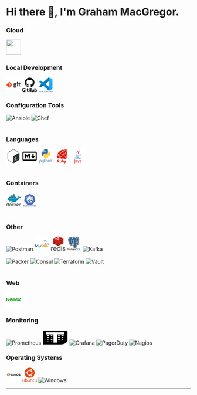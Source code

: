 
# Hi there 👋, I'm Graham MacGregor.


### Cloud

<img src="https://cdn.jsdelivr.net/gh/devicons/devicon/icons/amazonwebservices/amazonwebservices-original-wordmark.svg" width="40" height="40" />

### Local Development

<img src="https://github.com/devicons/devicon/blob/master/icons/git/git-original-wordmark.svg" title="Git" alt="Git" width="40" height="40"/>
<img src="https://github.com/devicons/devicon/blob/master/icons/github/github-original-wordmark.svg" title="GitHub"  alt="GitHub" width="40" height="40"/>
<img src="https://github.com/devicons/devicon/blob/master/icons/vscode/vscode-original-wordmark.svg" title="VSCode"  alt="VSCode" width="40" height="40"/>

### Configuration Tools 

<img src="https://www.vectorlogo.zone/logos/ansible/ansible-icon.svg" title="Ansible"  alt="Ansible" width="40" height="40"/>
<img src="https://www.vectorlogo.zone/logos/chefio/chefio-ar21.svg" title="Chef"  alt="Chef" width="40" height="40"/>
<br><br>

### Languages

<img src="https://github.com/devicons/devicon/blob/master/icons/bash/bash-original.svg" title="Bash"  alt="Bash" width="40" height="40"/>
<img src="https://github.com/devicons/devicon/blob/master/icons/markdown/markdown-original.svg" title="Markdown"  alt="Markdown" width="40" height="40"/>
<img src="https://github.com/devicons/devicon/blob/master/icons/python/python-original-wordmark.svg" title="Python"  alt="Python" width="40" height="40"/>
<img src="https://github.com/devicons/devicon/blob/master/icons/ruby/ruby-plain-wordmark.svg" title="Ruby"  alt="Ruby" width="40" height="40"/>
<img src="https://github.com/devicons/devicon/blob/master/icons/java/java-original-wordmark.svg" title="Java"  alt="Java" width="40" height="40"/>
<br><br>

### Containers

<img src="https://github.com/devicons/devicon/blob/master/icons/docker/docker-original-wordmark.svg" title="Docker"  alt="Docker" width="40" height="40"/>
<img src="https://github.com/devicons/devicon/blob/master/icons/kubernetes/kubernetes-plain-wordmark.svg" title="Kubernetes"  alt="Kubernetes" width="40" height="40"/>
<br><br>

### Other

<img src="https://www.vectorlogo.zone/logos/getpostman/getpostman-icon.svg" title="Postman"  alt="Postman" width="40" height="40"/>
<img src="https://github.com/devicons/devicon/blob/master/icons/mysql/mysql-original-wordmark.svg" title="MySQL"  alt="MySQL" width="40" height="40"/>
<img src="https://github.com/devicons/devicon/blob/master/icons/redis/redis-original-wordmark.svg" title="Redis"  alt="Redis" width="40" height="40"/>
<img src="https://github.com/devicons/devicon/blob/master/icons/postgresql/postgresql-original-wordmark.svg" title="PostgreSQL"  alt="PostgreSQL" width="40" height="40"/>
<img src="https://www.vectorlogo.zone/logos/apache_kafka/apache_kafka-ar21.svg" title="Kafka"  alt="Kafka" width="40" height="40"/>
<br><br>

<img src="https://www.vectorlogo.zone/logos/packerio/packerio-ar21.svg" title="Packer"  alt="Packer" width="70" height="40"/>
<img src="https://www.vectorlogo.zone/logos/consulio/consulio-ar21.svg" title="Consul"  alt="Consul" width="40" height="40"/>
<img src="https://www.vectorlogo.zone/logos/terraformio/terraformio-icon.svg" title="Terraform"  alt="Terraform" width="40" height="40"/>
<img src="https://www.vectorlogo.zone/logos/vaultproject/vaultproject-icon.svg" title="Vault" alt="Vault" width="40" height="40"/>
<br><br>

### Web

<img src="https://github.com/devicons/devicon/blob/master/icons/nginx/nginx-original.svg" title="Nginx"  alt="Nginx" width="40" height="40"/>

### Monitoring

<img src="https://www.vectorlogo.zone/logos/prometheusio/prometheusio-ar21.svg" title="Prometheus"  alt="Prometheus" width="70" height="40"/>
<img src="https://github.com/cncf/artwork/blob/master/projects/thanos/icon/black/thanos-icon-black.svg" title="Thanos"  alt="Thanos" width="70" height="40"/>
<img src="https://www.vectorlogo.zone/logos/grafana/grafana-ar21.svg" title="Grafana"  alt="Grafana" width="70" height="40"/>
<img src="https://www.vectorlogo.zone/logos/pagerduty/pagerduty-ar21.svg" title="PagerDuty"  alt="PagerDuty" width="70" height="40"/>
<img src="https://www.vectorlogo.zone/logos/nagios/nagios-ar21.svg" title="Nagios"  alt="Nagios" width="70" height="40"/>

### Operating Systems

<img src="https://github.com/devicons/devicon/blob/master/icons/centos/centos-original-wordmark.svg" title="CentOS"  alt="CentOS" width="40" height="40"/>
<img src="https://github.com/devicons/devicon/blob/master/icons/ubuntu/ubuntu-plain-wordmark.svg" title="Ubuntu"  alt="Ubuntu" width="40" height="40"/>
<img src="https://upload.wikimedia.org/wikipedia/commons/e/e2/Windows_logo_and_wordmark_-_2021.svg" title="Windows"  alt="Windows" width="40" height="40"/>

<!--
## CI/CD

<img src="https://github.com/devicons/devicon/blob/master/icons/jenkins/jenkins-original.svg" title="Jenkins"  alt="Jenkins" width="40" height="40"/>&nbsp;

<img src="https://github.com/devicons/devicon/blob/master/icons/circleci/circleci-plain-wordmark.svg" title="CircleCI"  alt="CircleCI" width="40" height="40"/>&nbsp;

<img src="https://github.com/devicons/devicon/blob/master/icons/github/github-original-wordmark.svg" title="GitHub"  alt="GitHub" width="40" height="40"/>&nbsp; -->

---
